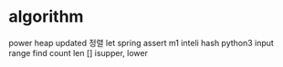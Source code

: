 # algorithm
power
heap
updated
정렬
let
spring
assert
m1
inteli
hash
python3
input
range
find
count
len
[]
isupper, lower

